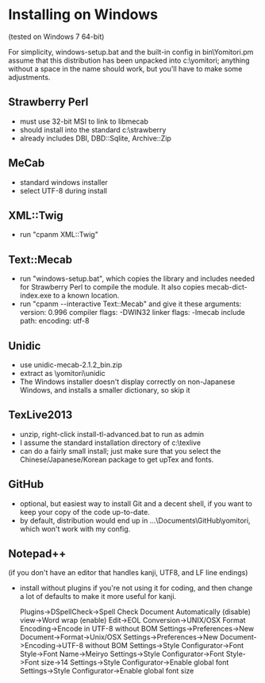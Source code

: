 Installing on Windows
=====================

(tested on Windows 7 64-bit)

For simplicity, windows-setup.bat and the built-in config in
bin\Yomitori.pm assume that this distribution has been unpacked
into c:\yomitori; anything without a space in the name should
work, but you'll have to make some adjustments.

Strawberry Perl
---------------
* must use 32-bit MSI to link to libmecab
* should install into the standard c:\strawberry
* already includes DBI, DBD::Sqlite, Archive::Zip

MeCab
-----
* standard windows installer
* select UTF-8 during install

XML::Twig
---------
* run "cpanm XML::Twig"

Text::Mecab
-----------
* run "windows-setup.bat", which copies the library and includes
  needed for Strawberry Perl to compile the module. It also copies
  mecab-dict-index.exe to a known location.
* run "cpanm --interactive Text::Mecab" and give it these arguments:
	version: 0.996
	compiler flags: -DWIN32
	linker flags: -lmecab
	include path: 
	encoding: utf-8

Unidic
------
* use unidic-mecab-2.1.2_bin.zip
* extract as \yomitori\unidic
* The Windows installer doesn't display correctly on 
  non-Japanese Windows, and installs a smaller dictionary,
  so skip it

TexLive2013
-----------
* unzip, right-click install-tl-advanced.bat to run as admin
* I assume the standard installation directory of c:\texlive
* can do a fairly small install; just make sure that you select
  the Chinese/Japanese/Korean package to get upTex and fonts.

GitHub
------
* optional, but easiest way to install Git and a decent shell, if
  you want to keep your copy of the code up-to-date.
* by default, distribution would end up in ...\Documents\GitHub\yomitori,
  which won't work with my config.

Notepad++
---------
(if you don't have an editor that handles kanji, UTF8, and LF line endings)

* install without plugins if you're not using it for coding, and then
  change a lot of defaults to make it more useful for kanji.

    Plugins->DSpellCheck->Spell Check Document Automatically (disable)
    view->Word wrap (enable)
    Edit->EOL Conversion->UNIX/OSX Format
    Encoding->Encode in UTF-8 without BOM
    Settings->Preferences->New Document->Format->Unix/OSX
    Settings->Preferences->New Document->Encoding->UTF-8 without BOM
    Settings->Style Configurator->Font Style->Font Name->Meiryo
    Settings->Style Configurator->Font Style->Font size->14
    Settings->Style Configurator->Enable global font
    Settings->Style Configurator->Enable global font size
